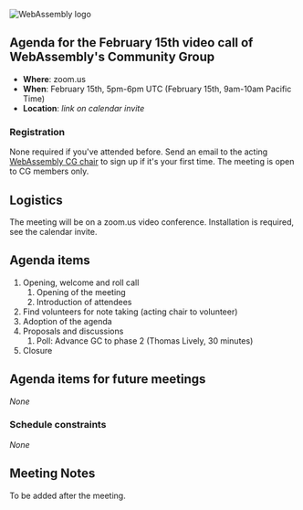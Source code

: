 ![WebAssembly logo](/images/WebAssembly.png)

## Agenda for the February 15th video call of WebAssembly's Community Group

- **Where**: zoom.us
- **When**: February 15th, 5pm-6pm UTC (February 15th, 9am-10am Pacific Time)
- **Location**: *link on calendar invite*

### Registration

None required if you've attended before. Send an email to the acting [WebAssembly CG chair](mailto:webassembly-cg-chair@chromium.org)
to sign up if it's your first time. The meeting is open to CG members only.

## Logistics

The meeting will be on a zoom.us video conference.
Installation is required, see the calendar invite.

## Agenda items

1. Opening, welcome and roll call
    1. Opening of the meeting
    1. Introduction of attendees
1. Find volunteers for note taking (acting chair to volunteer)
1. Adoption of the agenda
1. Proposals and discussions
    1. Poll: Advance GC to phase 2 (Thomas Lively, 30 minutes)
1. Closure

## Agenda items for future meetings

*None*

### Schedule constraints

*None*

## Meeting Notes

To be added after the meeting.
